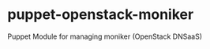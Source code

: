 puppet-openstack-moniker
========================

Puppet Module for managing moniker (OpenStack DNSaaS)